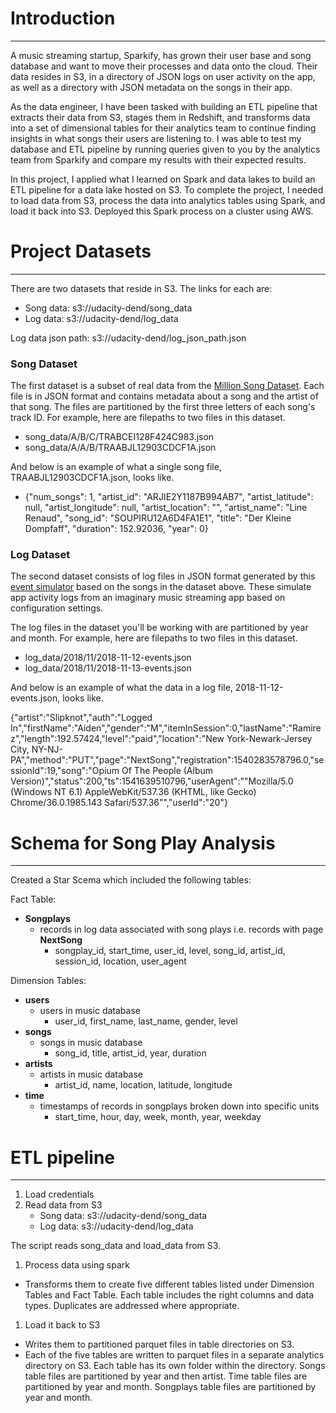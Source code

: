 
# Introduction
---------------------------
A music streaming startup, Sparkify, has grown their user base and song database and want to move their processes and data onto the cloud. Their data resides in S3, in a directory of JSON logs on user activity on the app, as well as a directory with JSON metadata on the songs in their app.

As the data engineer, I have been tasked with building an ETL pipeline that extracts their data from S3, stages them in Redshift, and transforms data into a set of dimensional tables for their analytics team to continue finding insights in what songs their users are listening to. I was able to test my database and ETL pipeline by running queries given to you by the analytics team from Sparkify and compare my results with their expected results.

In this project, I applied what I learned on Spark and data lakes to build an ETL pipeline for a data lake hosted on S3. To complete the project, I needed to load data from S3, process the data into analytics tables using Spark, and load it back into S3. Deployed this Spark process on a cluster using AWS.


# Project Datasets
--------------------------------

There are two datasets that reside in S3. The links for each are:
* Song data: s3://udacity-dend/song_data
* Log data: s3://udacity-dend/log_data

Log data json path: s3://udacity-dend/log_json_path.json

### Song Dataset

The first dataset is a subset of real data from the [Million Song Dataset](http://millionsongdataset.com/). Each file is in JSON format and contains metadata about a song and the artist of that song. The files are partitioned by the first three letters of each song's track ID. For example, here are filepaths to two files in this dataset.

* song_data/A/B/C/TRABCEI128F424C983.json
* song_data/A/A/B/TRAABJL12903CDCF1A.json

And below is an example of what a single song file, TRAABJL12903CDCF1A.json, looks like.

* {"num_songs": 1, "artist_id": "ARJIE2Y1187B994AB7", "artist_latitude": null, "artist_longitude": null, "artist_location": "", "artist_name": "Line Renaud", "song_id": "SOUPIRU12A6D4FA1E1", "title": "Der Kleine Dompfaff", "duration": 152.92036, "year": 0}

### Log Dataset

The second dataset consists of log files in JSON format generated by this [event simulator](https://github.com/Interana/eventsim) based on the songs in the dataset above. These simulate app activity logs from an imaginary music streaming app based on configuration settings.

The log files in the dataset you'll be working with are partitioned by year and month. For example, here are filepaths to two files in this dataset.

* log_data/2018/11/2018-11-12-events.json
* log_data/2018/11/2018-11-13-events.json

And below is an example of what the data in a log file, 2018-11-12-events.json, looks like.

{"artist":"Slipknot","auth":"Logged In","firstName":"Aiden","gender":"M","itemInSession":0,"lastName":"Ramirez","length":192.57424,"level":"paid","location":"New York-Newark-Jersey City, NY-NJ-PA","method":"PUT","page":"NextSong","registration":1540283578796.0,"sessionId":19,"song":"Opium Of The People (Album Version)","status":200,"ts":1541639510796,"userAgent":"\"Mozilla\/5.0 (Windows NT 6.1) AppleWebKit\/537.36 (KHTML, like Gecko) Chrome\/36.0.1985.143 Safari\/537.36\"","userId":"20"}


# Schema for Song Play Analysis
----------------------------------------------------

Created a Star Scema which included the following tables:

Fact Table:
- **Songplays**
    - records in log data associated with song plays i.e. records with page **NextSong**
        - songplay_id, start_time, user_id, level, song_id, artist_id, session_id, location, user_agent
        
Dimension Tables:
- **users** 
    - users in music database  
        - user_id, first_name, last_name, gender, level
- **songs** 
    - songs in music database 
        - song_id, title, artist_id, year, duration
- **artists** 
    - artists in music database 
        - artist_id, name, location, latitude, longitude
- **time** 
    - timestamps of records in songplays broken down into specific units 
        - start_time, hour, day, week, month, year, weekday


# ETL pipeline
---------------------------------------------------------------
1. Load credentials
1. Read data from S3
    * Song data: s3://udacity-dend/song_data
    * Log data: s3://udacity-dend/log_data
    
The script reads song_data and load_data from S3.

1. Process data using spark 
* Transforms them to create five different tables listed under Dimension Tables and Fact Table. Each table includes the right columns and data types. Duplicates are addressed where appropriate.

1. Load it back to S3
* Writes them to partitioned parquet files in table directories on S3.
* Each of the five tables are written to parquet files in a separate analytics directory on S3. Each table has its own folder within the directory. Songs table files are partitioned by year and then artist. Time table files are partitioned by year and month. Songplays table files are partitioned by year and month.
